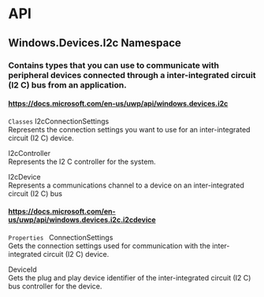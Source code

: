 # API
## Windows.Devices.I2c Namespace

### Contains types that you can use to communicate with peripheral devices connected through a inter-integrated circuit (I2 C) bus from an application.

#### https://docs.microsoft.com/en-us/uwp/api/windows.devices.i2c

``` Classes ```
I2cConnectionSettings	
Represents the connection settings you want to use for an inter-integrated circuit (I2 C) device.

I2cController	
Represents the I2 C controller for the system.

I2cDevice	
Represents a communications channel to a device on an inter-integrated circuit (I2 C) bus

#### https://docs.microsoft.com/en-us/uwp/api/windows.devices.i2c.i2cdevice
```Properties ```
ConnectionSettings	
Gets the connection settings used for communication with the inter-integrated circuit (I2 C) device.

DeviceId	
Gets the plug and play device identifier of the inter-integrated circuit (I2 C) bus controller for the device.



